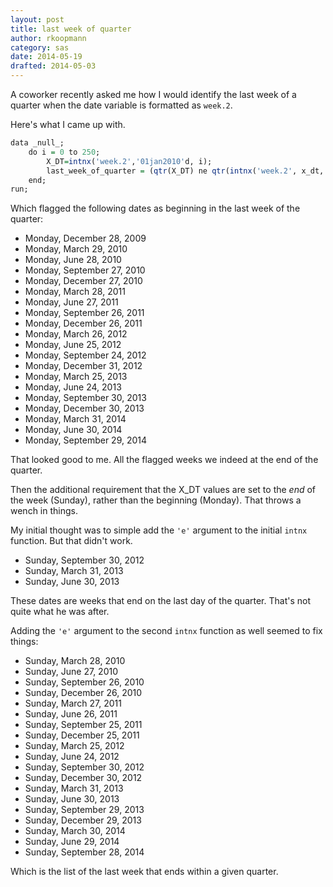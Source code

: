 ```yaml
---
layout: post
title: last week of quarter
author: rkoopmann
category: sas
date: 2014-05-19
drafted: 2014-05-03
---
```


A coworker recently asked me how I would identify the last week of a quarter when the date variable is formatted as `week.2`.

Here's what I came up with.

<!--more-->

```r
data _null_;
    do i = 0 to 250;
        X_DT=intnx('week.2','01jan2010'd, i);
        last_week_of_quarter = (qtr(X_DT) ne qtr(intnx('week.2', x_dt, 1)));
    end;
run;
```

Which flagged the following dates as beginning in the last week of the quarter:

- Monday, December 28, 2009
- Monday, March 29, 2010
- Monday, June 28, 2010
- Monday, September 27, 2010
- Monday, December 27, 2010
- Monday, March 28, 2011
- Monday, June 27, 2011
- Monday, September 26, 2011
- Monday, December 26, 2011
- Monday, March 26, 2012
- Monday, June 25, 2012
- Monday, September 24, 2012
- Monday, December 31, 2012
- Monday, March 25, 2013
- Monday, June 24, 2013
- Monday, September 30, 2013
- Monday, December 30, 2013
- Monday, March 31, 2014
- Monday, June 30, 2014
- Monday, September 29, 2014

That looked good to me. All the flagged weeks we indeed at the end of the quarter.

Then the additional requirement that the X_DT values are set to the *end* of the week (Sunday), rather than the beginning (Monday). That throws a wench in things.

My initial thought was to simple add the `'e'` argument to the initial `intnx` function. But that didn't work.

- Sunday, September 30, 2012
- Sunday, March 31, 2013
- Sunday, June 30, 2013

These dates are weeks that end on the last day of the quarter. That's not quite what he was after.

Adding the `'e'` argument to the second `intnx` function as well seemed to fix things:

- Sunday, March 28, 2010
- Sunday, June 27, 2010
- Sunday, September 26, 2010
- Sunday, December 26, 2010
- Sunday, March 27, 2011
- Sunday, June 26, 2011
- Sunday, September 25, 2011
- Sunday, December 25, 2011
- Sunday, March 25, 2012
- Sunday, June 24, 2012
- Sunday, September 30, 2012
- Sunday, December 30, 2012
- Sunday, March 31, 2013
- Sunday, June 30, 2013
- Sunday, September 29, 2013
- Sunday, December 29, 2013
- Sunday, March 30, 2014
- Sunday, June 29, 2014
- Sunday, September 28, 2014

Which is the list of the last week that ends within a given quarter.